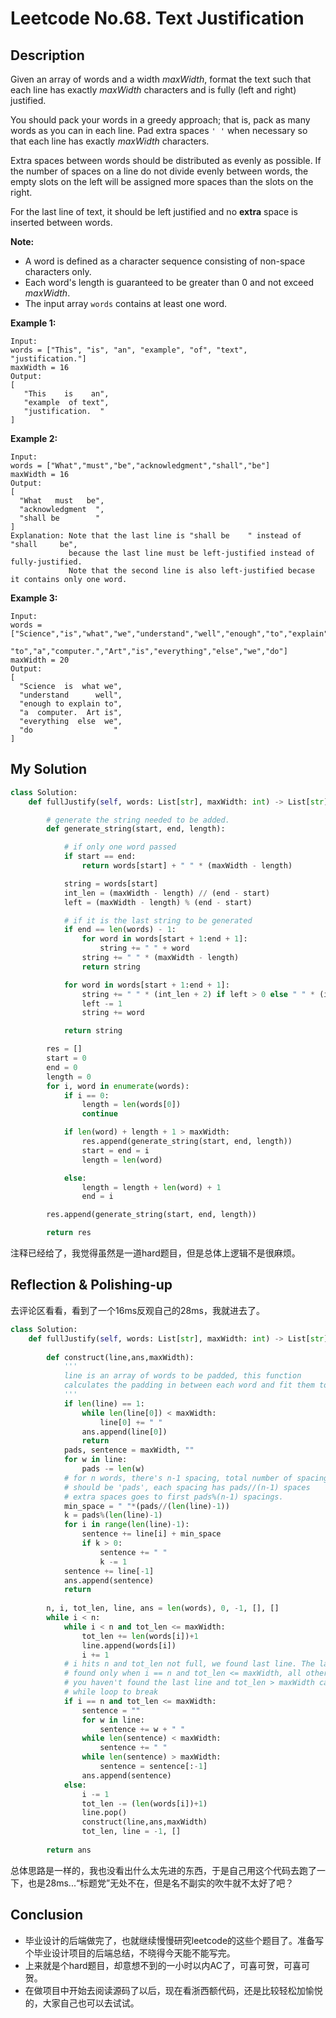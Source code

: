 # Leetcode No.68. Text Justification

## Description

Given an array of words and a width *maxWidth*, format the text such that each line has exactly *maxWidth* characters and is fully (left and right) justified.

You should pack your words in a greedy approach; that is, pack as many words as you can in each line. Pad extra spaces `' '` when necessary so that each line has exactly *maxWidth* characters.

Extra spaces between words should be distributed as evenly as possible. If the number of spaces on a line do not divide evenly between words, the empty slots on the left will be assigned more spaces than the slots on the right.

For the last line of text, it should be left justified and no **extra** space is inserted between words.

**Note:**

- A word is defined as a character sequence consisting of non-space characters only.
- Each word's length is guaranteed to be greater than 0 and not exceed *maxWidth*.
- The input array `words` contains at least one word.

**Example 1:**

```
Input:
words = ["This", "is", "an", "example", "of", "text", "justification."]
maxWidth = 16
Output:
[
   "This    is    an",
   "example  of text",
   "justification.  "
]
```

**Example 2:**

```
Input:
words = ["What","must","be","acknowledgment","shall","be"]
maxWidth = 16
Output:
[
  "What   must   be",
  "acknowledgment  ",
  "shall be        "
]
Explanation: Note that the last line is "shall be    " instead of "shall     be",
             because the last line must be left-justified instead of fully-justified.
             Note that the second line is also left-justified becase it contains only one word.
```

**Example 3:**

```
Input:
words = ["Science","is","what","we","understand","well","enough","to","explain",
         "to","a","computer.","Art","is","everything","else","we","do"]
maxWidth = 20
Output:
[
  "Science  is  what we",
  "understand      well",
  "enough to explain to",
  "a  computer.  Art is",
  "everything  else  we",
  "do                  "
]
```

## My Solution

```python
class Solution:
    def fullJustify(self, words: List[str], maxWidth: int) -> List[str]:

        # generate the string needed to be added.
        def generate_string(start, end, length):

            # if only one word passed
            if start == end:
                return words[start] + " " * (maxWidth - length)

            string = words[start]
            int_len = (maxWidth - length) // (end - start)
            left = (maxWidth - length) % (end - start)

            # if it is the last string to be generated
            if end == len(words) - 1:
                for word in words[start + 1:end + 1]:
                    string += " " + word
                string += " " * (maxWidth - length)
                return string

            for word in words[start + 1:end + 1]:
                string += " " * (int_len + 2) if left > 0 else " " * (int_len + 1)
                left -= 1
                string += word

            return string

        res = []
        start = 0
        end = 0
        length = 0
        for i, word in enumerate(words):
            if i == 0:
                length = len(words[0])
                continue

            if len(word) + length + 1 > maxWidth:
                res.append(generate_string(start, end, length))
                start = end = i
                length = len(word)

            else:
                length = length + len(word) + 1
                end = i

        res.append(generate_string(start, end, length))

        return res
```

注释已经给了，我觉得虽然是一道hard题目，但是总体上逻辑不是很麻烦。

## Reflection & Polishing-up

去评论区看看，看到了一个16ms反观自己的28ms，我就进去了。

```python
class Solution:
    def fullJustify(self, words: List[str], maxWidth: int) -> List[str]:
        
        def construct(line,ans,maxWidth):
            '''
            line is an array of words to be padded, this function
            calculates the padding in between each word and fit them together
            '''
            if len(line) == 1:
                while len(line[0]) < maxWidth:
                    line[0] += " "
                ans.append(line[0])
                return
            pads, sentence = maxWidth, ""
            for w in line:
                pads -= len(w)
            # for n words, there's n-1 spacing, total number of spacing
            # should be 'pads', each spacing has pads//(n-1) spaces
            # extra spaces goes to first pads%(n-1) spacings.
            min_space = " "*(pads//(len(line)-1))
            k = pads%(len(line)-1)
            for i in range(len(line)-1):
                sentence += line[i] + min_space
                if k > 0:
                    sentence += " "
                    k -= 1
            sentence += line[-1]
            ans.append(sentence)
            return
        
        n, i, tot_len, line, ans = len(words), 0, -1, [], []
        while i < n:
            while i < n and tot_len <= maxWidth:
                tot_len += len(words[i])+1
                line.append(words[i])
                i += 1
            # i hits n and tot_len not full, we found last line. The last line is 
            # found only when i == n and tot_len <= maxWidth, all other cases
            # you haven't found the last line and tot_len > maxWidth caused the
            # while loop to break
            if i == n and tot_len <= maxWidth:
                sentence = ""
                for w in line:
                    sentence += w + " "
                while len(sentence) < maxWidth:
                    sentence += " "
                while len(sentence) > maxWidth:
                    sentence = sentence[:-1]
                ans.append(sentence)
            else:
                i -= 1
                tot_len -= (len(words[i])+1)
                line.pop()
                construct(line,ans,maxWidth)
                tot_len, line = -1, []
            
        return ans
```

总体思路是一样的，我也没看出什么太先进的东西，于是自己用这个代码去跑了一下，也是28ms...“标题党”无处不在，但是名不副实的吹牛就不太好了吧？

## Conclusion

- 毕业设计的后端做完了，也就继续慢慢研究leetcode的这些个题目了。准备写个毕业设计项目的后端总结，不晓得今天能不能写完。
- 上来就是个hard题目，却意想不到的一小时以内AC了，可喜可贺，可喜可贺。
- 在做项目中开始去阅读源码了以后，现在看浙西额代码，还是比较轻松加愉悦的，大家自己也可以去试试。